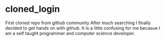 # cloned_login
First cloned repo from github community
After much searching I finally decided to get hands on with github. It is a little confusing for me becasue I am a self taught programmer and computer science developer.

